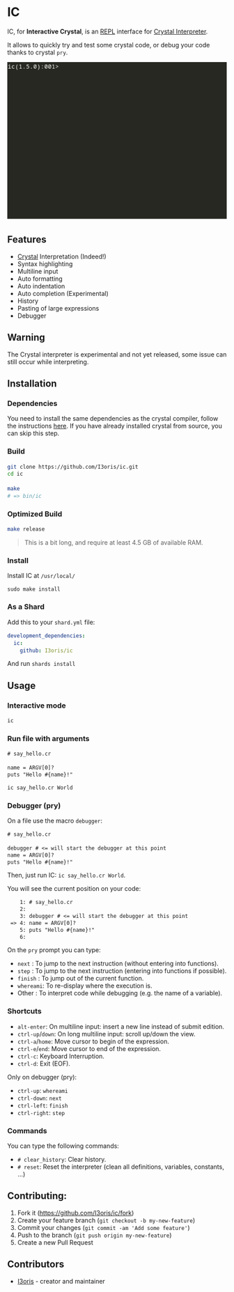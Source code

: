 # IC

IC, for **Interactive Crystal**, is an [REPL](https://en.wikipedia.org/wiki/Read%E2%80%93eval%E2%80%93print_loop) interface for [Crystal Interpreter](https://crystal-lang.org/2021/12/29/crystal-i.html).

It allows to quickly try and test some crystal code, or debug your code thanks to crystal `pry`.

![](./hello_ic.gif)

## Features

* [Crystal](https://crystal-lang.org) Interpretation (Indeed!)
* Syntax highlighting
* Multiline input
* Auto formatting
* Auto indentation
* Auto completion (Experimental)
* History
* Pasting of large expressions
* Debugger

## Warning

The Crystal interpreter is experimental and not yet released, some issue can still occur while interpreting.

## Installation

### Dependencies

You need to install the same dependencies as the crystal compiler, follow the instructions [here](https://github.com/crystal-lang/crystal/wiki/All-required-libraries). If you have already installed crystal from source, you can skip this step.

### Build

```sh
git clone https://github.com/I3oris/ic.git
cd ic

make
# => bin/ic
```

### Optimized Build
```sh
make release
```
> This is a bit long, and require at least 4.5 GB of available RAM.

### Install

Install IC at `/usr/local/`
```
sudo make install
```

### As a Shard

Add this to your `shard.yml` file:

```yaml
development_dependencies:
  ic:
    github: I3oris/ic
```

And run `shards install`

## Usage

### Interactive mode
```sh
ic
```

### Run file with arguments
```cr
# say_hello.cr

name = ARGV[0]?
puts "Hello #{name}!"
```

```sh
ic say_hello.cr World
```

### Debugger (pry)

On a file use the macro `debugger`:
```cr
# say_hello.cr

debugger # <= will start the debugger at this point
name = ARGV[0]?
puts "Hello #{name}!"
```
Then, just run IC: `ic say_hello.cr World`.

You will see the current position on your code:
```cr
    1: # say_hello.cr
    2:
    3: debugger # <= will start the debugger at this point
 => 4: name = ARGV[0]?
    5: puts "Hello #{name}!"
    6:
```
On the `pry` prompt you can type:
* `next`    : To jump to the next instruction (without entering into functions).
* `step`    : To jump to the next instruction (entering into functions if possible).
* `finish`  : To jump out of the current function.
* `whereami`: To re-display where the execution is.
* Other     : To interpret code while debugging (e.g. the name of a variable).

### Shortcuts

* `alt-enter`: On multiline input: insert a new line instead of submit edition.
* `ctrl-up`/`down`: On long multiline input: scroll up/down the view.
* `ctrl-a`/`home`: Move cursor to begin of the expression.
* `ctrl-e`/`end`: Move cursor to end of the expression.
* `ctrl-c`: Keyboard Interruption.
* `ctrl-d`: Exit (EOF).

Only on debugger (pry):
* `ctrl-up`: `whereami`
* `ctrl-down`: `next`
* `ctrl-left`: `finish`
* `ctrl-right`: `step`

### Commands
You can type the following commands:
* `# clear_history`: Clear history.
* `# reset`: Reset the interpreter (clean all definitions, variables, constants, ...)

## Contributing:

1. Fork it (<https://github.com/I3oris/ic/fork>)
2. Create your feature branch (`git checkout -b my-new-feature`)
3. Commit your changes (`git commit -am 'Add some feature'`)
4. Push to the branch (`git push origin my-new-feature`)
5. Create a new Pull Request

## Contributors

- [I3oris](https://github.com/I3oris) - creator and maintainer
